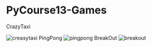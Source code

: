 # PyCourse13-Games
CrazyTaxi


![creasytaxi](https://user-images.githubusercontent.com/78360814/118337432-09584b00-b529-11eb-9354-36a06bf49587.PNG)
PingPong
![pingpong](https://user-images.githubusercontent.com/78360814/118337434-0a897800-b529-11eb-993e-f5baeae7eaec.PNG)
BreakOut
![breakout](https://user-images.githubusercontent.com/78360814/118337435-0a897800-b529-11eb-8f5d-78a0f951835d.PNG)
